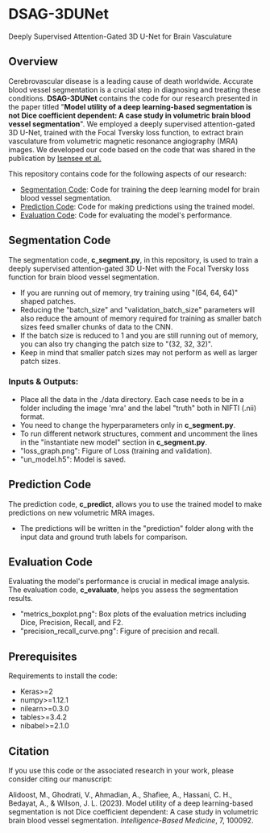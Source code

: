 # DSAG-3DUNet
Deeply Supervised Attention-Gated 3D U-Net for Brain Vasculature

## Overview

Cerebrovascular disease is a leading cause of death worldwide. Accurate blood vessel segmentation is a crucial step in diagnosing and treating these conditions. **DSAG-3DUNet** contains the code for our research presented in the paper titled "**Model utility of a deep learning-based segmentation is not Dice coefficient dependent: A case study in volumetric brain blood vessel segmentation**". We employed a deeply supervised attention-gated 3D U-Net, trained with the Focal Tversky loss function, to extract brain vasculature from volumetric magnetic resonance angiography (MRA) images. We developed our code based on the code that was shared in the publication by [Isensee et al.](https://link.springer.com/chapter/10.1007/978-3-319-75238-9_25)

This repository contains code for the following aspects of our research:

- [Segmentation Code](#segmentation-code): Code for training the deep learning model for brain blood vessel segmentation.
- [Prediction Code](#prediction-code): Code for making predictions using the trained model.
- [Evaluation Code](#evaluation-code): Code for evaluating the model's performance.

## Segmentation Code

The segmentation code, **c_segment.py**, in this repository, is used to train a deeply supervised attention-gated 3D U-Net with the Focal Tversky loss function for brain blood vessel segmentation.
- If you are running out of memory, try training using "(64, 64, 64)" shaped patches.
- Reducing the "batch_size" and "validation_batch_size" parameters will also reduce the amount of memory required for training as smaller batch sizes feed smaller chunks of data to the CNN.
- If the batch size is reduced to 1 and you are still running out of memory, you can also try changing the patch size to "(32, 32, 32)".
- Keep in mind that smaller patch sizes may not perform as well as larger patch sizes.

### Inputs & Outputs:
- Place all the data in the ./data directory. Each case needs to be in a folder including the image 'mra' and the label "truth" both in NIFTI (.nii) format.
- You need to change the hyperparameters only in **c_segment.py**.
- To run different network structures, comment and uncomment the lines in the "instantiate new model" section in **c_segment.py**.
- "loss_graph.png": Figure of Loss (training and validation).
- "un_model.h5": Model is saved. 

## Prediction Code

The prediction code, **c_predict**, allows you to use the trained model to make predictions on new volumetric MRA images.
- The predictions will be written in the "prediction" folder along with the input data and ground truth labels for comparison.

## Evaluation Code

Evaluating the model's performance is crucial in medical image analysis. The evaluation code, **c_evaluate**, helps you assess the segmentation results.
- "metrics_boxplot.png": Box plots of the evaluation metrics including Dice, Precision, Recall, and F2. 
- "precision_recall_curve.png": Figure of precision and recall.

## Prerequisites

Requirements to install the code:

- Keras>=2
- numpy>=1.12.1
- nilearn>=0.3.0
- tables>=3.4.2
- nibabel>=2.1.0

## Citation

If you use this code or the associated research in your work, please consider citing our manuscript:

Alidoost, M., Ghodrati, V., Ahmadian, A., Shafiee, A., Hassani, C. H., Bedayat, A., & Wilson, J. L. (2023). Model utility of a deep learning-based segmentation is not Dice coefficient dependent: A case study in volumetric brain blood vessel segmentation. *Intelligence-Based Medicine*, 7, 100092.
